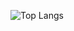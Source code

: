 ![Top Langs](https://github-readme-stats.vercel.app/api/top-langs/?username=al0i&layout=compact&show_icons=true&theme=transparent)

